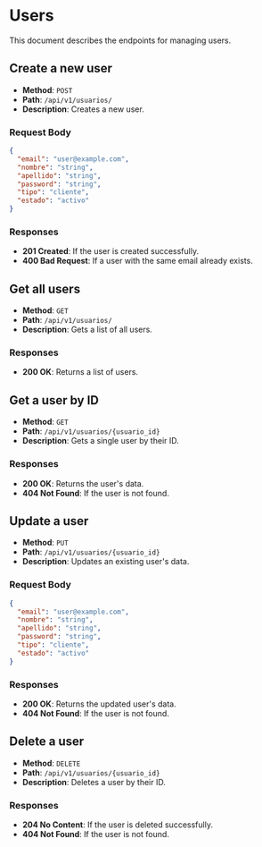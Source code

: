 # Users

This document describes the endpoints for managing users.

## Create a new user

- **Method**: `POST`
- **Path**: `/api/v1/usuarios/`
- **Description**: Creates a new user.

### Request Body

```json
{
  "email": "user@example.com",
  "nombre": "string",
  "apellido": "string",
  "password": "string",
  "tipo": "cliente",
  "estado": "activo"
}
```

### Responses

- **201 Created**: If the user is created successfully.
- **400 Bad Request**: If a user with the same email already exists.

## Get all users

- **Method**: `GET`
- **Path**: `/api/v1/usuarios/`
- **Description**: Gets a list of all users.

### Responses

- **200 OK**: Returns a list of users.

## Get a user by ID

- **Method**: `GET`
- **Path**: `/api/v1/usuarios/{usuario_id}`
- **Description**: Gets a single user by their ID.

### Responses

- **200 OK**: Returns the user's data.
- **404 Not Found**: If the user is not found.

## Update a user

- **Method**: `PUT`
- **Path**: `/api/v1/usuarios/{usuario_id}`
- **Description**: Updates an existing user's data.

### Request Body

```json
{
  "email": "user@example.com",
  "nombre": "string",
  "apellido": "string",
  "password": "string",
  "tipo": "cliente",
  "estado": "activo"
}
```

### Responses

- **200 OK**: Returns the updated user's data.
- **404 Not Found**: If the user is not found.

## Delete a user

- **Method**: `DELETE`
- **Path**: `/api/v1/usuarios/{usuario_id}`
- **Description**: Deletes a user by their ID.

### Responses

- **204 No Content**: If the user is deleted successfully.
- **404 Not Found**: If the user is not found.